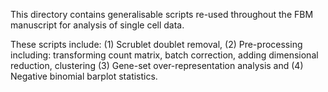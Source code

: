 This directory contains generalisable scripts re-used throughout the FBM manuscript for analysis of single cell data.

These scripts include: (1) Scrublet doublet removal, (2) Pre-processing including: transforming count matrix, batch correction, adding dimensional reduction, clustering (3) Gene-set over-representation analysis and (4) Negative binomial barplot statistics.
